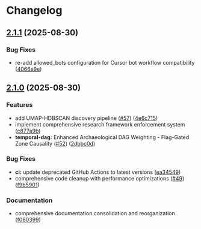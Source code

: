 # Changelog

## [2.1.1](https://github.com/HeinekenBottle/IRONFORGE/compare/v2.1.0...v2.1.1) (2025-08-30)


### Bug Fixes

* re-add allowed_bots configuration for Cursor bot workflow compatibility ([4066e9e](https://github.com/HeinekenBottle/IRONFORGE/commit/4066e9e166f71ca698571ea58bfd09559b04f33e))

## [2.1.0](https://github.com/HeinekenBottle/IRONFORGE/compare/v2.0.0...v2.1.0) (2025-08-30)


### Features

* add UMAP-HDBSCAN discovery pipeline ([#57](https://github.com/HeinekenBottle/IRONFORGE/issues/57)) ([4e6c715](https://github.com/HeinekenBottle/IRONFORGE/commit/4e6c715119506bc6945f760d4510c683101db6d5))
* implement comprehensive research framework enforcement system ([c877a9b](https://github.com/HeinekenBottle/IRONFORGE/commit/c877a9bf190b8eaa6bac0804281cc4abe85ccc2a))
* **temporal-dag:** Enhanced Archaeological DAG Weighting - Flag-Gated Zone Causality ([#52](https://github.com/HeinekenBottle/IRONFORGE/issues/52)) ([2dbbc0d](https://github.com/HeinekenBottle/IRONFORGE/commit/2dbbc0da774d77576119f33ce3e99fb8bab256b9))


### Bug Fixes

* **ci:** update deprecated GitHub Actions to latest versions ([ea34549](https://github.com/HeinekenBottle/IRONFORGE/commit/ea345494b153e52ec8da25fd23edb87654b4e324))
* comprehensive code cleanup with performance optimizations ([#49](https://github.com/HeinekenBottle/IRONFORGE/issues/49)) ([f9b5901](https://github.com/HeinekenBottle/IRONFORGE/commit/f9b5901fff32614ca394144b57abbd0ee6a27aa1))


### Documentation

* comprehensive documentation consolidation and reorganization ([f080399](https://github.com/HeinekenBottle/IRONFORGE/commit/f080399c71234f3f73906fc1dd57f1c376fdef3b))
